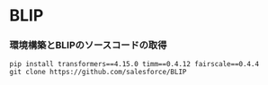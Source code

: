 # BLIP

### 環境構築とBLIPのソースコードの取得
```pip install transformers==4.15.0 timm==0.4.12 fairscale==0.4.4```<br>
```git clone https://github.com/salesforce/BLIP```
